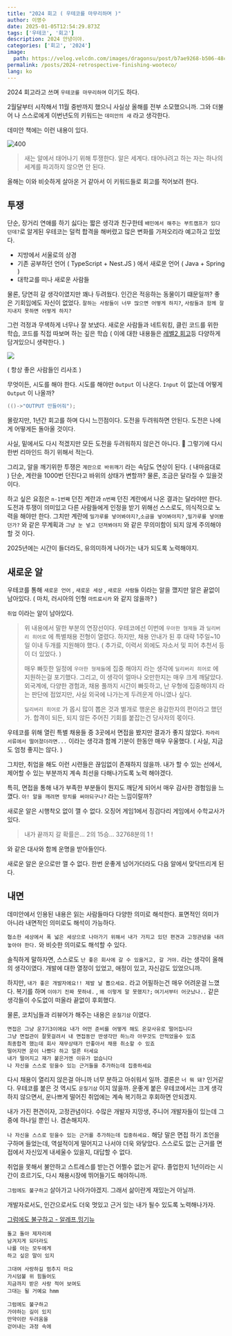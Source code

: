 ```yaml
---
title: "2024 회고 ( 우테코를 마무리하며 )"
author: 이영수
date: 2025-01-05T12:54:29.873Z
tags: ['우테코', '회고']
description: 2024 안녕이야.
categories: ['회고', '2024']
image:
  path: https://velog.velcdn.com/images/dragonsu/post/b7ae9268-b506-48ca-b4c5-d33d878ddcd4/image.png
permalink: /posts/2024-retrospective-finishing-wooteco/
lang: ko
---
```

2024 회고라고 쓰며 `우테코를 마무리하며` 이기도 하다.

2월달부터 시작해서 11월 중반까지 했으니 사실상 올해를 전부 소모했으니까.
그와 더불어 나 스스로에게 이번년도의 키워드는 `데미안의 새` 라고 생각한다.

데미안 책에는 이런 내용이 있다.

![400](https://i.imgur.com/pIXdf00.png)

> 새는 알에서 태어나기 위해 투쟁한다. 알은 세계다. 태어나려고 하는 자는 하나의 세계를 파괴하지 않으면 안 된다.

올해는 이와 비슷하게 살아온 거 같아서 이 키워드들로 회고를 적어보려 한다.

## 투쟁

단순, 장거리 연애를 하기 싫다는 짧은 생각과 친구한테 `배민에서 해주는 부트캠프가 있다던데?`로 알게된 우테코는 덜컥 합격을 해버렸고
많은 변화를 가져오리라 예고하고 있었다.

- 지방에서 서울로의 상경
- 기존 공부하던 언어 ( TypeScript + Nest.JS ) 에서 새로운 언어 ( Java + Spring )
- 대학교를 떠나 새로운 사람들

물론, 당연히 갈 생각이였지만 꽤나 두려웠다. 인간은 적응하는 동물이기 떄문일까?
좋은 기회임에도 자신이 없었다. `잘하는 사람들이 너무 많으면 어떻게 하지?`, `사람들과 함께 잘 지내지 못하면 어떻게 하지?` 

그런 걱정과 무색하게 너무나 잘 보냈다.
새로운 사람들과 네트워킹, 클린 코드를 위한 학습, 코드를 직접 따보며 하는 깊은 학습
( 이에 대한 내용들은 [레벨2 회고](https://velog.io/@dragonsu/%EC%9A%B0%ED%85%8C%EC%BD%94-%EB%A0%88%EB%B2%A82-%ED%9A%8C%EA%B3%A0%EB%8B%A4%EC%86%8C-%EA%B9%80)등 다양하게 담겨있으니 생략한다. )

![](https://velog.velcdn.com/images/dragonsu/post/b07e3ee9-1352-42f6-87ea-98d23d00ba8e/image.png)

( 항상 좋은 사람들인 리사조 )

무엇이든, 시도를 해야 한다.
시도를 해야만 `Output` 이 나온다.
`Input` 이 없는데 어떻게 `Output` 이 나올까?

```java
(()->"OUTPUT 만들어줘");
```

몰랐지만, 1년간 회고를 하며 다시 느낀점이다.
도전을 두려워하면 안된다. 도전은 나에게 어떻게든 돌아올 것이다.

사실, 밑에서도 다시 적겠지만 모든 도전을 두려워하지 않은건 아니다. 🥲
그렇기에 다시 한번 리마인드 하기 위해서 적는다.

그리고, 알을 깨기위한 투쟁은 `계란으로 바위깨기` 라는 속담도 연상이 된다. ( 내마음대로 )
단순, 계란을 1000번 던진다고 바위의 상태가 변할까? 물론, 조금은 달라질 수 있을것이다.

하고 싶은 요점은 `n-1번째`  던진 계란과 `n번째` 던진 계란에서 나온 결과는 달라야만 한다.
도전과 투쟁이 의미있고 다른 사람들에게 인정을 받기 위해선 스스로도, 의식적으로 노력을 해야만 한다. 
그치만 계란에 `밀가루를 넣어봐야지?`,`소금을 넣어봐야지?` ,`밀가루를 넣어봤던가?` 와 같은 무계획과
`그냥 눈 넣고 던져봐야지` 와 같은 무의미함이 되지 않게 주의해야할 것 이다.

2025년에는 시간이 들더라도, 유의미하게 나아가는 내가 되도록 노력해야지.

## 새로운 알

우테코를 통해 `새로운 언어` , `새로운 세상` , `새로운 사람들` 이라는 알을 깼지만
알은 끝없이 남아있다. ( 마치, 러시아의 인형 `마트료시카` 와 같지 않을까? )

`취업` 이라는 알이 남아있다.

> 위 내용에서 말한 부분의 연장선이다.
우테코에선 이번에 `우아한 형제들` 과 `딜리버리 히어로` 에 특별채용 전형이 열렸다.
하지만, 채용 안내가 된 후 대략 1주일~10일 이내 두개를 지원해야 했다.
( 추가로, 이력서 외에도 자소서 및 피어 추천서 등이 더 있었다. )
>
> 매우 빠듯한 일정에 `우아한 형제들`에 집중 해야지 라는 생각에 `딜리버리 히어로` 에 지원하는걸 포기했다.
그리고, 이 생각이 얼마나 오만한지는 매우 크게 깨달았다. 외국계에, 다양한 경험과, 채용 풀까지
시간이 빠듯하고, 난 우형에 집중해야지 라는 판단에 접었지만, 사실 외국에 나가는게 두려운게 아니였나 싶다.
>
> `딜리버리 히어로` 가 몹시 많이 뽑은 것과 별개로 행운은 용감한자의 편이라고 했던가.
합격이 되든, 되지 않든 주어진 기회를 붙잡는건 당사자의 몫이다.

우테코를 위해 열린 특별 채용들 중 3곳에서 면접을 봤지만 결과가 좋지 않았다.
`차라리 서류에서 떨어졌더라면...` 이라는 생각과 함께 기분이 한동안 매우 우울했다. ( 사실, 지금도 엄청 좋지는 않다. )

그치만, 취업을 해도 이런 시련들은 끊임없이 존재하지 않을까.
내가 할 수 있는 선에서, 제어할 수 있는 부분까지 계속 최선을 다해나가도록 노력 해야겠다.

특히, 면접을 통해 내가 부족한 부분들이 뭔지도 깨닫게 되어서 매우 감사한 경험임을 느꼈다.
`아! 알을 깨려면 망치를 써야되구나?` 라는 느낌이랄까?

새로운 알은 시행착오 없이 깰 수 없다.
오징어 게임1에서 징검다리 게임에서 수학교사가 있다.

> 내가 끝까지 갈 확률은...
> 2의 15승... 32768분의 1 !

와 같은 대사와 함께 운명을 받아들인다.

새로운 알은 운으로만 깰 수 없다.
한번 운좋게 넘어가더라도 다음 알에서 맞닥뜨리게 된다.

## 내면

데미안에서 인용된 내용은 읽는 사람들마다 다양한 의미로 해석한다.
표면적인 의미가 아니라 내면적인 의미로도 해석이 가능하다.

`협소한 세상에서 폭 넓은 세상으로 나아가기 위해서 내가 가지고 있던 편견과 고정관념을 내려놓아야 한다.` 와 비슷한 의미로도 해석할 수 있다.

솔직하게 말하자면, 스스로도 `난 좋은 회사에 갈 수 있을거고, 갈 거야.` 라는 생각이 올해의 생각이였다.
개발에 대한 열정이 있었고, 애정이 있고, 자신감도 있었으니까.

하지만, `내가 좋은 개발자에요!! 제발 날 뽑으세요.` 라고 어필하는건 매우 어려운걸 느꼈다.
복기를 하며 `이야기 진짜 못하네.` , `왜 이렇게 말 못했지?;` `여기서부터 어긋났나..` 같은 생각들이 수도없이 떠올라 끝없이 후회했다.

물론, 코치님들과 리뷰어가 해주는 내용은 `운칠기삼` 이였다.

```
면접은 그냥 운7기3이에요 내가 어떤 준비를 어떻게 해도 온갖사유로 떨어집니다  
그냥 면접관이 잘못걸려서 내 면접동안 딴생각만 하느라 아무것도 안적었을수 있죠  
최종합격 했는데 회사 재무상태가 안좋아서 채용 취소할 수 있죠  
떨어지면 운이 나빴다 하고 얼른 터세요  
내가 떨어지고 쟤가 붙은거엔 이유가 없습니다  
나 자신을 스스로 믿을수 있는 근거들을 추가하는데 집중하세요
```

다시 채용이 열리지 않은걸 아니까 너무 분하고 아쉬워서 일까.
결론은 `너 뭐 돼?` 인거같다. 우테코를 붙은 것 역시도 `운칠기삼` 이지 않을까.
운좋게 붙은 우테코에서는 크게 생각하지 않으면서, 운나쁘게 떨어진 취업에는 계속 복기하고 후회하면 안되겠지.

내가 가진 편견이자, 고정관념이다.
수많은 개발자 지망생, 주니어 개발자들이 있는데 그 중에 하나일 뿐인 나. 겸손해지자.

`나 자신을 스스로 믿을수 있는 근거를 추가하는데 집중하세요.` 
해당 말은 면접 하기 조언을 구하며 들었는데, 역설적이게 떨어지고 나서야 더욱 와닿았다.
스스로도 없는 근거를 면접에서 자신있게 내세울수 있을지, 대답할 수 없다.

취업을 못해서 불안하고 스트레스를 받는건 어쩔수 없는거 같다.
졸업한지 1년이라는 시간이 흐르기도, 다시 채용시장에 뛰어들기도 해야하니까.

`그럼에도 불구하고` 살아가고 나아가야겠지.
그래서 삶이란게 재밌는거 아닐까.

개발자로서도, 인간으로서도 더욱 멋있고 근거 있는 내가 될수 있도록 노력해나가자.

[그럼에도 불구하고 - 알레프,밍기뉴](https://www.youtube.com/watch?v=ejY-UN7Qhp4)

```
돌고 돌아 제자리에  
남겨지게 되더라도  
나를 아는 모두에게  
하고 싶은 말이 있지

그대여 사랑하길 멈추지 마요  
가시덤불 위 힘들어도  
지금까지 받은 사랑 적어 보여도  
그대는 될 거예요 hmm

그럼에도 불구하고  
가야하는 길이 있지  
만약이란 두려움을  
걷어내는 과정 속에
```


